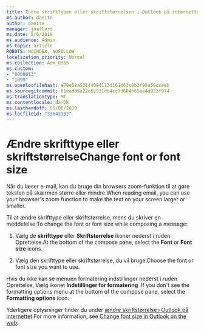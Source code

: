 ```yaml
---
title: Ændre skrifttypen eller skriftstørrelsen i Outlook på internettet
ms.author: daeite
author: daeite
manager: joallard
ms.date: 5/6/2019
ms.audience: Admin
ms.topic: article
ROBOTS: NOINDEX, NOFOLLOW
localization_priority: Normal
ms.collection: Adm_O365
ms.custom:
- "8000013"
- "1999"
ms.openlocfilehash: e79e58a53144094113d161d63c0b3f98a59cceeb
ms.sourcegitcommit: 01ead85a22e62931db4cc73604b65ae4d923f974
ms.translationtype: MT
ms.contentlocale: da-DK
ms.lasthandoff: 05/06/2019
ms.locfileid: "33643332"
---
```

# <a name="change-font-or-font-size"></a><span data-ttu-id="881a7-102">Ændre skrifttype eller skriftstørrelse</span><span class="sxs-lookup"><span data-stu-id="881a7-102">Change font or font size</span></span>

<span data-ttu-id="881a7-103">Når du læser e-mail, kan du bruge din browsers zoom-funktion til at gøre teksten på skærmen større eller mindre.</span><span class="sxs-lookup"><span data-stu-id="881a7-103">When reading email, you can use your browser's zoom function to make the text on your screen larger or smaller.</span></span>
  
<span data-ttu-id="881a7-104">Til at ændre skrifttype eller skriftstørrelse, mens du skriver en meddelelse:</span><span class="sxs-lookup"><span data-stu-id="881a7-104">To change the font or font size while composing a message:</span></span>
  
1. <span data-ttu-id="881a7-105">Vælg de **skrifttype** eller **Skriftstørrelse** ikoner nederst i ruden Oprettelse.</span><span class="sxs-lookup"><span data-stu-id="881a7-105">At the bottom of the compose pane, select the **Font** or **Font size** icons.</span></span>
    
2. <span data-ttu-id="881a7-106">Vælg den skrifttype eller skriftstørrelse, du vil bruge.</span><span class="sxs-lookup"><span data-stu-id="881a7-106">Choose the font or font size you want to use.</span></span>
    
<span data-ttu-id="881a7-107">Hvis du ikke kan se menuen formatering indstillinger nederst i ruden Oprettelse, Vælg ikonet **Indstillinger for formatering** .</span><span class="sxs-lookup"><span data-stu-id="881a7-107">If you don't see the formatting options menu at the bottom of the compose pane, select the **Formatting options** icon.</span></span>
  
<span data-ttu-id="881a7-108">Yderligere oplysninger finder du under [ændre skriftstørrelse i Outlook på internettet](https://support.office.com/article/43a2137f-8c3c-46df-af4a-73a12c9bb86e).</span><span class="sxs-lookup"><span data-stu-id="881a7-108">For more information, see [Change font size in Outlook on the web](https://support.office.com/article/43a2137f-8c3c-46df-af4a-73a12c9bb86e).</span></span>